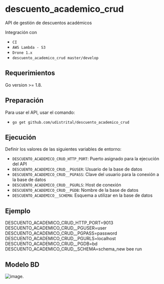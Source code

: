# descuento_academico_crud
API de gestión de descuentos académicos

Integración con

 - `CI`
 - `AWS Lambda - S3`
 - `Drone 1.x`
 - `descuento_academico_crud master/develop`

## Requerimientos
Go version >= 1.8.

## Preparación
Para usar el API, usar el comando:

 - `go get github.com/udistrital/descuento_academico_crud`

## Ejecución
Definir los valores de las siguientes variables de entorno:

 - `DESCUENTO_ACADEMICO_CRUD_HTTP_PORT`: Puerto asignado para la ejecución del API
 - `DESCUENTO_ACADEMICO_CRUD__PGUSER`: Usuario de la base de datos
 - `DESCUENTO_ACADEMICO_CRUD__PGPASS`: Clave del usuario para la conexión a la base de datos  
 - `DESCUENTO_ACADEMICO_CRUD__PGURLS`: Host de conexión
 - `DESCUENTO_ACADEMICO_CRUD__PGDB`: Nombre de la base de datos
 - `DESCUENTO_ACADEMICO__SCHEMA`: Esquema a utilizar en la base de datos

## Ejemplo
DESCUENTO_ACADEMICO_CRUD_HTTP_PORT=9013 DESCUENTO_ACADEMICO_CRUD__PGUSER=user DESCUENTO_ACADEMICO_CRUD__PGPASS=password DESCUENTO_ACADEMICO_CRUD__PGURLS=localhost DESCUENTO_ACADEMICO_CRUD__PGDB=bd DESCUENTO_ACADEMICO_CRUD__SCHEMA=schema_new bee run

## Modelo BD
![image](https://github.com/udistrital/descuento_academico_crud/blob/feature/campus/modelo_descuento_academico_crud.png).
